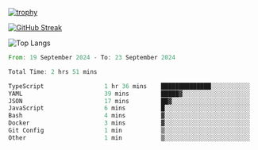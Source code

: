 <!--
**ren-joey/ren-joey** is a ✨ _special_ ✨ repository because its `README.md` (this file) appears on your GitHub profile.

Here are some ideas to get you started:

- 🔭 I’m currently working on ...
- 🌱 I’m currently learning ...
- 👯 I’m looking to collaborate on ...
- 🤔 I’m looking for help with ...
- 💬 Ask me about ...
- 📫 How to reach me: ...
- 😄 Pronouns: ...
- ⚡ Fun fact: ...
-->

[![trophy](https://github-profile-trophy.vercel.app/?username=ren-joey&theme=darkhub)](https://github.com/ren-joey)

[![GitHub Streak](https://streak-stats.demolab.com/?user=ren-joey&theme=dark)](https://github.com/ren-joey)

![Top Langs](https://github-readme-stats.vercel.app/api/top-langs?username=ren-joey&show_icons=true&layout=compact&locale=en&hide=html,CSS,scss,Pug,Twig&theme=dark)

<!--START_SECTION:waka-->

```rust
From: 19 September 2024 - To: 23 September 2024

Total Time: 2 hrs 51 mins

TypeScript                 1 hr 36 mins    ██████████████░░░░░░░░░░░   56.20 %
YAML                       39 mins         █████▓░░░░░░░░░░░░░░░░░░░   22.67 %
JSON                       17 mins         ██▓░░░░░░░░░░░░░░░░░░░░░░   10.06 %
JavaScript                 6 mins          █░░░░░░░░░░░░░░░░░░░░░░░░   03.55 %
Bash                       4 mins          ▓░░░░░░░░░░░░░░░░░░░░░░░░   02.46 %
Docker                     3 mins          ▓░░░░░░░░░░░░░░░░░░░░░░░░   02.13 %
Git Config                 1 min           ▒░░░░░░░░░░░░░░░░░░░░░░░░   01.12 %
Other                      1 min           ▒░░░░░░░░░░░░░░░░░░░░░░░░   00.70 %
```

<!--END_SECTION:waka-->
